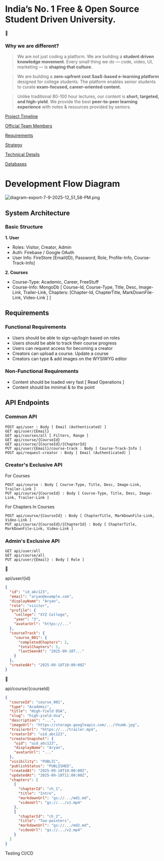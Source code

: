 # **India’s No. 1 Free & Open Source Student Driven University.**

<aside>
💎

### Why we are different?

> We are not just coding a platform. We are building a **student driven knowledge movement**.
Every small thing we do — code, video, UI, marketing — is **shaping that culture.**
>

> We are building a **zero-upfront cost SaaS-based e-learning platform** designed for college students.
The platform enables senior students to curate **exam-focused, career-oriented content.**
>

> Unlike traditional 80-100 hour lectures, our content is **short, targeted, and high-yield**.
We provide the best **peer-to-peer learning experience** with notes & resources provided by seniors.
>
</aside>

[Project Timeline](https://www.notion.so/26792c95bb6680f8a279e7a963bc6a6b?pvs=21)

[Official Team Members](https://www.notion.so/26792c95bb668019b46ed6c22fdee113?pvs=21)

[Requirements](https://www.notion.so/26792c95bb6680cbb364f0cc0037db4a?pvs=21)

[Strategy](https://www.notion.so/26792c95bb66807280badc140e937446?pvs=21)

[Technical Details](https://www.notion.so/26792c95bb66808db78edf3ffb7b93ff?pvs=21)

[Databases](https://www.notion.so/26792c95bb6680788abced3ed8ebb592?pvs=21)

# Development Flow Diagram

![diagram-export-7-9-2025-12_51_58-PM.png](attachment:30195f2e-461a-4017-adc7-d28c9cef3ea0:diagram-export-7-9-2025-12_51_58-PM.png)

## System Architecture

<aside>

### Basic Structure

**1. User**

- Roles: Visitor, Creator, Admin
- Auth: Firebase / Google OAuth
- User Info: FireStore [Email(ID), Password, Role, Profile-Info, Course-Track-Info]

**2. Courses**

- Course-Type: Academic, Career, FreeStuff
- Course-Info: MongoDb [ Course-Id, Course-Type, Title, Desc, Image-Link, Trailer-Link, Chapters: [Chapter-Id, ChapterTitle, MarkDownFile-Link, Video-Link ] ]
</aside>

## Requirements

<aside>

### Functional Requirements

- Users should be able to sign-up/login based on roles
- Users should be able to track their course progress
- Users can request access for becoming a creator
- Creators can upload a course. Update a course
- Creators can type & add images on the WYSIWYG editor
</aside>

<aside>

### Non-Functional Requirements

- Content should be loaded very fast [ Read Operations ]
- Content should be minimal & to the point
</aside>

## API Endpoints

### **Common API**

```
POST api/user : Body [ Email (Authenticated) ]
GET api/user/{Email}
GET api/courses/all [ Filters, Range ]
GET api/course/{CourseId}
GET api/course/{CourseId}/{ChapterId}
PUT api/user/{Email}/course-track : Body [ Course-Track-Info ]
POST api/request-creator : Body [ Email (Authenticated) ]
```

### **Creator's Exclusive API**

For Courses

```
POST api/course : Body [ Course-Type, Title, Desc, Image-Link, Trailer-Link ]
PUT api/course/{CourseId} : Body [ Course-Type, Title, Desc, Image-Link, Trailer-Link ]
```

For Chapters In Courses

```
POST api/course/{CourseId} : Body [ ChapterTitle, MarkDownFile-Link, Video-Link ]
PUT api/course/{CourseId}/{ChapterId} : Body [ ChapterTitle, MarkDownFile-Link, Video-Link ]
```

### **Admin's Exclusive API**

```
GET api/user/all
GET api/course/all
PUT api/user/{Email} : Body [ Role ]
```

<aside>
💎

api/user/{id}

</aside>

```json
{
  "id": "id_abc123",
  "email": "aryan@example.com",
  "displayName": "Aryan",
  "role": "visitor",
  "profile": {
    "college": "XYZ College",
    "year": "3",
    "avatarUrl": "https://..."
  },
  "courseTrack": {
    "course_001": {
      "completedChapters": 2,
      "totalChapters": 5,
      "lastSeenAt": "2025-09-18T..."
    }
  },
  "createdAt": "2025-09-18T10:00:00Z"
}
```

<aside>
💎

api/course/{courseId}

</aside>

```json
{
  "courseId": "course_001",
  "type": "Academic",
  "title": "High-Yield DSA",
  "slug": "high-yield-dsa",
  "description": "...",
  "imageUrl": "https://storage.googleapis.com/.../thumb.jpg",
  "trailerUrl": "https://.../trailer.mp4",
  "creatorId": "uid_abc123",
  "creatorSnapshot": {
    "uid": "uid_abc123",
    "displayName": "Aryan",
    "avatarUrl": "..."
  },
  "visibility": "PUBLIC",
  "publishStatus": "PUBLISHED",
  "createdAt": "2025-09-18T10:00:00Z",
  "updatedAt": "2025-09-18T11:00:00Z",
  "chapters": [
    {
      "chapterId": "ch_1",
      "title": "Intro",
      "markdownUrl": "gs://.../md1.md",
      "videoUrl": "gs://.../v1.mp4"
    },
    {
      "chapterId": "ch_2",
      "title": "Two-pointers",
      "markdownUrl": "gs://.../md2.md",
      "videoUrl": "gs://.../v2.mp4"
    }
  ]
}
```

Testing CI/CD